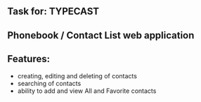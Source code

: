## Task for: TYPECAST

## Phonebook / Contact List web application

## Features:

- creating, editing and deleting of contacts
- searching of contacts
- ability to add and view All and Favorite contacts

